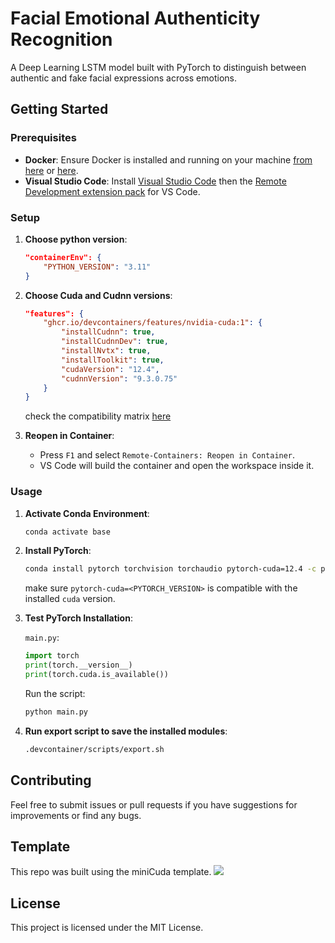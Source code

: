 # Facial Emotional Authenticity Recognition

A Deep Learning LSTM model built with PyTorch to distinguish between authentic and fake facial expressions across emotions.

## Getting Started

### Prerequisites

- **Docker**: Ensure Docker is installed and running on your machine [from here](https://docs.docker.com/engine/install/) or [here](https://docs.docker.com/desktop/).
- **Visual Studio Code**: Install [Visual Studio Code](https://code.visualstudio.com/Download) then the [Remote Development extension pack](https://marketplace.visualstudio.com/items?itemName=ms-vscode-remote.vscode-remote-extensionpack) for VS Code.

### Setup

1. **Choose python version**:
    ```json
    "containerEnv": { 
		"PYTHON_VERSION": "3.11"
	}
    ```

2. **Choose Cuda and Cudnn versions**:
    ```json
    "features": {
		"ghcr.io/devcontainers/features/nvidia-cuda:1": {
			"installCudnn": true,
			"installCudnnDev": true,
			"installNvtx": true,
			"installToolkit": true,
			"cudaVersion": "12.4",
			"cudnnVersion": "9.3.0.75"
		}
    }
    ```
    check the compatibility matrix [here](https://docs.nvidia.com/deeplearning/cudnn/support-matrix/index.html)

3. **Reopen in Container**:
    - Press `F1` and select `Remote-Containers: Reopen in Container`.
    - VS Code will build the container and open the workspace inside it.

### Usage

1. **Activate Conda Environment**:
    ```bash
    conda activate base
    ```
2. **Install PyTorch**:
    ```bash
    conda install pytorch torchvision torchaudio pytorch-cuda=12.4 -c pytorch -c nvidia
    ```
    make sure `pytorch-cuda=<PYTORCH_VERSION>` is compatible with the installed `cuda` version.

3. **Test PyTorch Installation**:

    `main.py`:
    ```python
    import torch
    print(torch.__version__)
    print(torch.cuda.is_available())
    ```
    Run the script:
    ```bash
    python main.py
    ```
4. **Run export script to save the installed modules**:
    
    ```bash
    .devcontainer/scripts/export.sh
    ```

## Contributing

Feel free to submit issues or pull requests if you have suggestions for improvements or find any bugs.

## Template

This repo was built using the miniCuda template.
<a href="https://github.com/mabryuk/miniCUDA/generate">
  <img src="https://img.shields.io/badge/use%20this-template-blue?logo=github">
</a>

## License

This project is licensed under the MIT License.